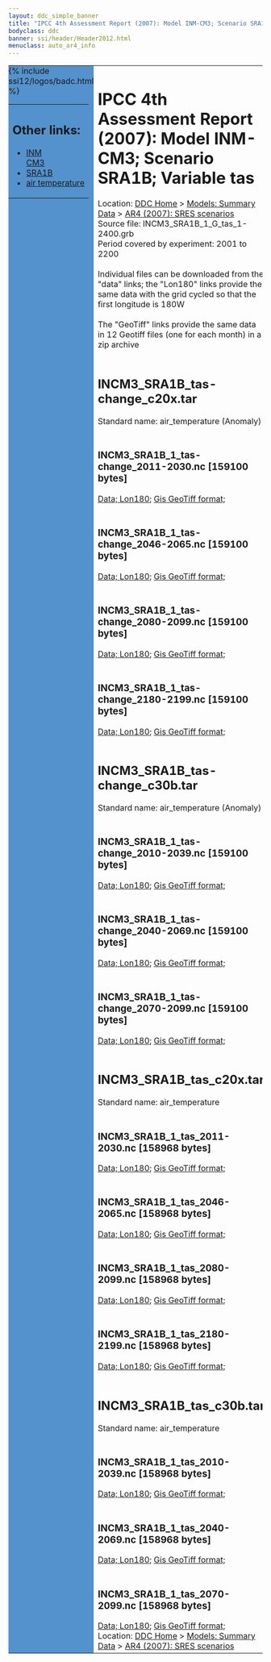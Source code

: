 ```yaml
---
layout: ddc_simple_banner
title: "IPCC 4th Assessment Report (2007): Model INM-CM3; Scenario SRA1B; Variable tas"
bodyclass: ddc
banner: ssi/header/Header2012.html
menuclass: auto_ar4_info
---
```



<table width="100%" border="0" cellspacing="0" cellpadding="0" style="border-collapse: collapse;">
<tr style="margin:0;padding:0;border:0;">
<td style="margin:0;padding:0;border:0;height:1pt;width:150pt;background:#5492CD;" valign="top" >

<div id="lh-col2" class="auto_ar4_info">
<table class="menumain" bgcolor="#5492CD" cellspacing="0" width="100%" border="0">
<tr><td>
<h2> Other links:</h2>
<ul>
<li><a href="/auto/ar4/model-INM-CM3.html">INM<br/>CM3</a></li>
<li><a href="/auto/ar4/scenario-SRA1B.html">SRA1B</a></li>
<li><a href="/auto/ar4/var-air_temperature.html">air temperature</a></li>
</ul>
</td></tr>
{% include ssi12/logos/badc.html %}
</table>
</div>
</td>
<td><h1>IPCC 4th Assessment Report (2007): Model INM-CM3; Scenario SRA1B; Variable tas</h1>

<!-- Breadcrumb1 -->
<div id="breadcrumb1" align="left">
Location: <a href="/index.html">DDC Home</a> > <a href="/sim/gcm_clim/">Models: Summary Data</a>
> <a href="/sim/gcm_clim/SRES_AR4/index.html">AR4 (2007): SRES scenarios</a>
</div>
<!-- End of Breadcrumb1 -->Source file: INCM3_SRA1B_1_G_tas_1-2400.grb
<br/>
Period covered by experiment: 2001 to 2200<br/>
<br/>Individual files can be downloaded from the "data" links; the "Lon180" links provide the same data
         with the grid cycled so that the first longitude is 180W<br/>
<br/>The "GeoTiff" links provide the same data in 12 Geotiff files (one for each month)
          in a zip archive<br/>
<br/><h2>INCM3_SRA1B_tas-change_c20x.tar</h2>
Standard name: air_temperature (Anomaly)<br>
<br/><h3>INCM3_SRA1B_1_tas-change_2011-2030.nc [159100 bytes]</h3>
<a href="http://apps.ipcc-data.org/cgi-bin/downl/ar4_nc/tas/INCM3_SRA1B_1_tas-change_2011-2030.nc">Data; </a><a href="http://apps.ipcc-data.org/cgi-bin/downl/ar4_nc/tas/INCM3_SRA1B_1_tas-change_2011-2030.cyto180.nc"> Lon180</a>; <a href="/cgi-bin/downl/ar4_tif/tas/INCM3_SRA1B_1_tas-change_2011-2030.zip">Gis GeoTiff format; </a><br/>
<br/><h3>INCM3_SRA1B_1_tas-change_2046-2065.nc [159100 bytes]</h3>
<a href="http://apps.ipcc-data.org/cgi-bin/downl/ar4_nc/tas/INCM3_SRA1B_1_tas-change_2046-2065.nc">Data; </a><a href="http://apps.ipcc-data.org/cgi-bin/downl/ar4_nc/tas/INCM3_SRA1B_1_tas-change_2046-2065.cyto180.nc"> Lon180</a>; <a href="/cgi-bin/downl/ar4_tif/tas/INCM3_SRA1B_1_tas-change_2046-2065.zip">Gis GeoTiff format; </a><br/>
<br/><h3>INCM3_SRA1B_1_tas-change_2080-2099.nc [159100 bytes]</h3>
<a href="http://apps.ipcc-data.org/cgi-bin/downl/ar4_nc/tas/INCM3_SRA1B_1_tas-change_2080-2099.nc">Data; </a><a href="http://apps.ipcc-data.org/cgi-bin/downl/ar4_nc/tas/INCM3_SRA1B_1_tas-change_2080-2099.cyto180.nc"> Lon180</a>; <a href="/cgi-bin/downl/ar4_tif/tas/INCM3_SRA1B_1_tas-change_2080-2099.zip">Gis GeoTiff format; </a><br/>
<br/><h3>INCM3_SRA1B_1_tas-change_2180-2199.nc [159100 bytes]</h3>
<a href="http://apps.ipcc-data.org/cgi-bin/downl/ar4_nc/tas/INCM3_SRA1B_1_tas-change_2180-2199.nc">Data; </a><a href="http://apps.ipcc-data.org/cgi-bin/downl/ar4_nc/tas/INCM3_SRA1B_1_tas-change_2180-2199.cyto180.nc"> Lon180</a>; <a href="/cgi-bin/downl/ar4_tif/tas/INCM3_SRA1B_1_tas-change_2180-2199.zip">Gis GeoTiff format; </a><br/>
<br/><h2>INCM3_SRA1B_tas-change_c30b.tar</h2>
Standard name: air_temperature (Anomaly)<br>
<br/><h3>INCM3_SRA1B_1_tas-change_2010-2039.nc [159100 bytes]</h3>
<a href="http://apps.ipcc-data.org/cgi-bin/downl/ar4_nc/tas/INCM3_SRA1B_1_tas-change_2010-2039.nc">Data; </a><a href="http://apps.ipcc-data.org/cgi-bin/downl/ar4_nc/tas/INCM3_SRA1B_1_tas-change_2010-2039.cyto180.nc"> Lon180</a>; <a href="/cgi-bin/downl/ar4_tif/tas/INCM3_SRA1B_1_tas-change_2010-2039.zip">Gis GeoTiff format; </a><br/>
<br/><h3>INCM3_SRA1B_1_tas-change_2040-2069.nc [159100 bytes]</h3>
<a href="http://apps.ipcc-data.org/cgi-bin/downl/ar4_nc/tas/INCM3_SRA1B_1_tas-change_2040-2069.nc">Data; </a><a href="http://apps.ipcc-data.org/cgi-bin/downl/ar4_nc/tas/INCM3_SRA1B_1_tas-change_2040-2069.cyto180.nc"> Lon180</a>; <a href="/cgi-bin/downl/ar4_tif/tas/INCM3_SRA1B_1_tas-change_2040-2069.zip">Gis GeoTiff format; </a><br/>
<br/><h3>INCM3_SRA1B_1_tas-change_2070-2099.nc [159100 bytes]</h3>
<a href="http://apps.ipcc-data.org/cgi-bin/downl/ar4_nc/tas/INCM3_SRA1B_1_tas-change_2070-2099.nc">Data; </a><a href="http://apps.ipcc-data.org/cgi-bin/downl/ar4_nc/tas/INCM3_SRA1B_1_tas-change_2070-2099.cyto180.nc"> Lon180</a>; <a href="/cgi-bin/downl/ar4_tif/tas/INCM3_SRA1B_1_tas-change_2070-2099.zip">Gis GeoTiff format; </a><br/>
<br/><h2>INCM3_SRA1B_tas_c20x.tar</h2>
Standard name: air_temperature<br>
<br/><h3>INCM3_SRA1B_1_tas_2011-2030.nc [158968 bytes]</h3>
<a href="http://apps.ipcc-data.org/cgi-bin/downl/ar4_nc/tas/INCM3_SRA1B_1_tas_2011-2030.nc">Data; </a><a href="http://apps.ipcc-data.org/cgi-bin/downl/ar4_nc/tas/INCM3_SRA1B_1_tas_2011-2030.cyto180.nc"> Lon180</a>; <a href="/cgi-bin/downl/ar4_tif/tas/INCM3_SRA1B_1_tas_2011-2030.zip">Gis GeoTiff format; </a><br/>
<br/><h3>INCM3_SRA1B_1_tas_2046-2065.nc [158968 bytes]</h3>
<a href="http://apps.ipcc-data.org/cgi-bin/downl/ar4_nc/tas/INCM3_SRA1B_1_tas_2046-2065.nc">Data; </a><a href="http://apps.ipcc-data.org/cgi-bin/downl/ar4_nc/tas/INCM3_SRA1B_1_tas_2046-2065.cyto180.nc"> Lon180</a>; <a href="/cgi-bin/downl/ar4_tif/tas/INCM3_SRA1B_1_tas_2046-2065.zip">Gis GeoTiff format; </a><br/>
<br/><h3>INCM3_SRA1B_1_tas_2080-2099.nc [158968 bytes]</h3>
<a href="http://apps.ipcc-data.org/cgi-bin/downl/ar4_nc/tas/INCM3_SRA1B_1_tas_2080-2099.nc">Data; </a><a href="http://apps.ipcc-data.org/cgi-bin/downl/ar4_nc/tas/INCM3_SRA1B_1_tas_2080-2099.cyto180.nc"> Lon180</a>; <a href="/cgi-bin/downl/ar4_tif/tas/INCM3_SRA1B_1_tas_2080-2099.zip">Gis GeoTiff format; </a><br/>
<br/><h3>INCM3_SRA1B_1_tas_2180-2199.nc [158968 bytes]</h3>
<a href="http://apps.ipcc-data.org/cgi-bin/downl/ar4_nc/tas/INCM3_SRA1B_1_tas_2180-2199.nc">Data; </a><a href="http://apps.ipcc-data.org/cgi-bin/downl/ar4_nc/tas/INCM3_SRA1B_1_tas_2180-2199.cyto180.nc"> Lon180</a>; <a href="/cgi-bin/downl/ar4_tif/tas/INCM3_SRA1B_1_tas_2180-2199.zip">Gis GeoTiff format; </a><br/>
<br/><h2>INCM3_SRA1B_tas_c30b.tar</h2>
Standard name: air_temperature<br>
<br/><h3>INCM3_SRA1B_1_tas_2010-2039.nc [158968 bytes]</h3>
<a href="http://apps.ipcc-data.org/cgi-bin/downl/ar4_nc/tas/INCM3_SRA1B_1_tas_2010-2039.nc">Data; </a><a href="http://apps.ipcc-data.org/cgi-bin/downl/ar4_nc/tas/INCM3_SRA1B_1_tas_2010-2039.cyto180.nc"> Lon180</a>; <a href="/cgi-bin/downl/ar4_tif/tas/INCM3_SRA1B_1_tas_2010-2039.zip">Gis GeoTiff format; </a><br/>
<br/><h3>INCM3_SRA1B_1_tas_2040-2069.nc [158968 bytes]</h3>
<a href="http://apps.ipcc-data.org/cgi-bin/downl/ar4_nc/tas/INCM3_SRA1B_1_tas_2040-2069.nc">Data; </a><a href="http://apps.ipcc-data.org/cgi-bin/downl/ar4_nc/tas/INCM3_SRA1B_1_tas_2040-2069.cyto180.nc"> Lon180</a>; <a href="/cgi-bin/downl/ar4_tif/tas/INCM3_SRA1B_1_tas_2040-2069.zip">Gis GeoTiff format; </a><br/>
<br/><h3>INCM3_SRA1B_1_tas_2070-2099.nc [158968 bytes]</h3>
<a href="http://apps.ipcc-data.org/cgi-bin/downl/ar4_nc/tas/INCM3_SRA1B_1_tas_2070-2099.nc">Data; </a><a href="http://apps.ipcc-data.org/cgi-bin/downl/ar4_nc/tas/INCM3_SRA1B_1_tas_2070-2099.cyto180.nc"> Lon180</a>; <a href="/cgi-bin/downl/ar4_tif/tas/INCM3_SRA1B_1_tas_2070-2099.zip">Gis GeoTiff format; </a><br/>
<!-- Breadcrumb2 -->
<div id="breadcrumb2" align="left">
Location: <a href="/index.html">DDC Home</a> > <a href="/sim/gcm_clim/">Models: Summary Data</a>
> <a href="/sim/gcm_clim/SRES_AR4/index.html">AR4 (2007): SRES scenarios</a>
</div>
<!-- End of Breadcrumb2 --></td></tr></table>
